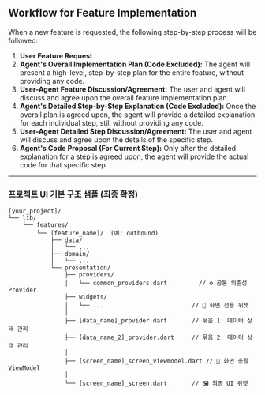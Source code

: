 ## Workflow for Feature Implementation

When a new feature is requested, the following step-by-step process will be followed:

1.  **User Feature Request**
2.  **Agent's Overall Implementation Plan (Code Excluded):** The agent will present a high-level, step-by-step plan for the entire feature, without providing any code.
3.  **User-Agent Feature Discussion/Agreement:** The user and agent will discuss and agree upon the overall feature implementation plan.
4.  **Agent's Detailed Step-by-Step Explanation (Code Excluded):** Once the overall plan is agreed upon, the agent will provide a detailed explanation for each individual step, still without providing any code.
5.  **User-Agent Detailed Step Discussion/Agreement:** The user and agent will discuss and agree upon the details of the specific step.
6.  **Agent's Code Proposal (For Current Step):** Only after the detailed explanation for a step is agreed upon, the agent will provide the actual code for that specific step.

---

### 프로젝트 UI 기본 구조 샘플 (최종 확정)

```
[your_project]/
└── lib/
    └── features/
        └── [feature_name]/  (예: outbound)
            ├── data/
            │   └── ...
            ├── domain/
            │   └── ...
            └── presentation/
                ├── providers/
                │   └── common_providers.dart         // ⚙️ 공통 의존성 Provider
                ├── widgets/
                │   └── ...                         // 🎨 화면 전용 위젯
                │
                ├── [data_name]_provider.dart       // 묶음 1: 데이터 상태 관리
                ├── [data_name_2]_provider.dart     // 묶음 2: 데이터 상태 관리
                │
                ├── [screen_name]_screen_viewmodel.dart // 👑 화면 총괄 ViewModel
                │
                └── [screen_name]_screen.dart       // 🖼️ 최종 UI 위젯
```
